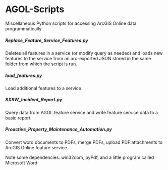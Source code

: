 # AGOL-Scripts
Miscellaneous Python scripts for accessing ArcGIS Online data programmatically 

##### Replace_Feature_Service_Features.py
Deletes all features in a service (or modify query as needed) and loads new features to the service from an arc-exported JSON stored in the same folder from which the script is run.

##### load_features.py
Load additional features to a service

##### SXSW_Incident_Report.py
Query data from AGOL feature service and write feature service data to a basic report.

##### Proactive_Property_Maintenance_Automation.py
Convert word documents to PDFs, merge PDFs, upload PDF attachments to ArcGIS Online feature service.

Note some dependencies: win32com,  pyPdf, and a little program called Microsoft Word


